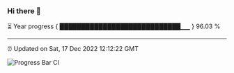 ### Hi there 👋

⏳ Year progress { ████████████████████████████▁▁ } 96.03 %

---

⏰ Updated on Sat, 17 Dec 2022 12:12:22 GMT

![Progress Bar CI](https://github.com/Shyam-Makwana/GitHub-Actions-Demo/workflows/Progress%20Bar%20CI/badge.svg)
